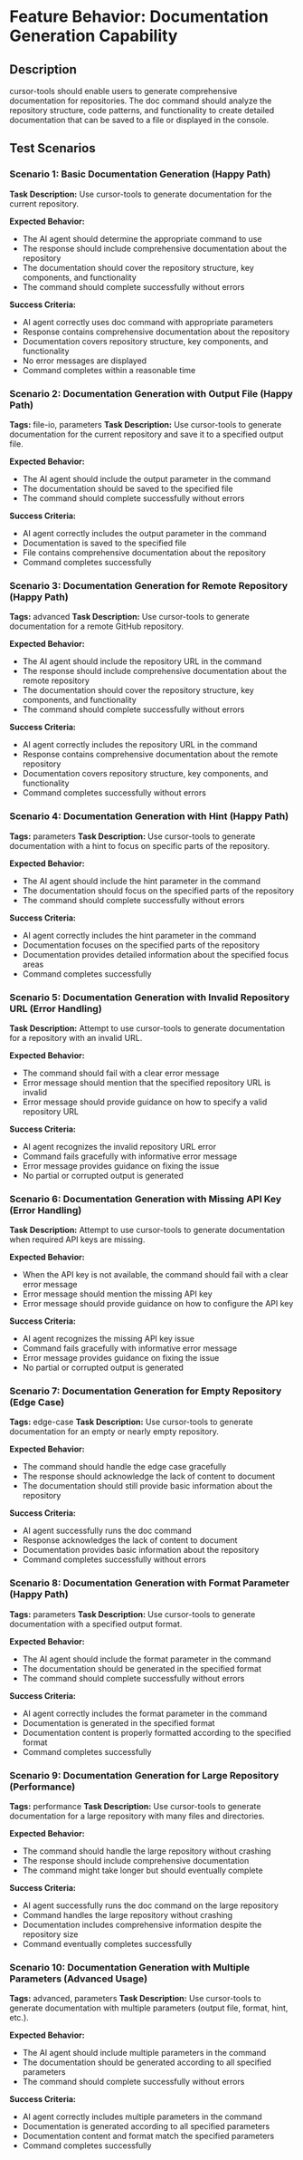 # Feature Behavior: Documentation Generation Capability

## Description
cursor-tools should enable users to generate comprehensive documentation for repositories. The doc command should analyze the repository structure, code patterns, and functionality to create detailed documentation that can be saved to a file or displayed in the console.

## Test Scenarios

### Scenario 1: Basic Documentation Generation (Happy Path)
**Task Description:**
Use cursor-tools to generate documentation for the current repository.

**Expected Behavior:**
- The AI agent should determine the appropriate command to use
- The response should include comprehensive documentation about the repository
- The documentation should cover the repository structure, key components, and functionality
- The command should complete successfully without errors

**Success Criteria:**
- AI agent correctly uses doc command with appropriate parameters
- Response contains comprehensive documentation about the repository
- Documentation covers repository structure, key components, and functionality
- No error messages are displayed
- Command completes within a reasonable time

### Scenario 2: Documentation Generation with Output File (Happy Path)
**Tags:** file-io, parameters
**Task Description:**
Use cursor-tools to generate documentation for the current repository and save it to a specified output file.

**Expected Behavior:**
- The AI agent should include the output parameter in the command
- The documentation should be saved to the specified file
- The command should complete successfully without errors

**Success Criteria:**
- AI agent correctly includes the output parameter in the command
- Documentation is saved to the specified file
- File contains comprehensive documentation about the repository
- Command completes successfully

### Scenario 3: Documentation Generation for Remote Repository (Happy Path)
**Tags:** advanced
**Task Description:**
Use cursor-tools to generate documentation for a remote GitHub repository.

**Expected Behavior:**
- The AI agent should include the repository URL in the command
- The response should include comprehensive documentation about the remote repository
- The documentation should cover the repository structure, key components, and functionality
- The command should complete successfully without errors

**Success Criteria:**
- AI agent correctly includes the repository URL in the command
- Response contains comprehensive documentation about the remote repository
- Documentation covers repository structure, key components, and functionality
- Command completes successfully without errors

### Scenario 4: Documentation Generation with Hint (Happy Path)
**Tags:** parameters
**Task Description:**
Use cursor-tools to generate documentation with a hint to focus on specific parts of the repository.

**Expected Behavior:**
- The AI agent should include the hint parameter in the command
- The documentation should focus on the specified parts of the repository
- The command should complete successfully without errors

**Success Criteria:**
- AI agent correctly includes the hint parameter in the command
- Documentation focuses on the specified parts of the repository
- Documentation provides detailed information about the specified focus areas
- Command completes successfully

### Scenario 5: Documentation Generation with Invalid Repository URL (Error Handling)
**Task Description:**
Attempt to use cursor-tools to generate documentation for a repository with an invalid URL.

**Expected Behavior:**
- The command should fail with a clear error message
- Error message should mention that the specified repository URL is invalid
- Error message should provide guidance on how to specify a valid repository URL

**Success Criteria:**
- AI agent recognizes the invalid repository URL error
- Command fails gracefully with informative error message
- Error message provides guidance on fixing the issue
- No partial or corrupted output is generated

### Scenario 6: Documentation Generation with Missing API Key (Error Handling)
**Task Description:**
Attempt to use cursor-tools to generate documentation when required API keys are missing.

**Expected Behavior:**
- When the API key is not available, the command should fail with a clear error message
- Error message should mention the missing API key
- Error message should provide guidance on how to configure the API key

**Success Criteria:**
- AI agent recognizes the missing API key issue
- Command fails gracefully with informative error message
- Error message provides guidance on fixing the issue
- No partial or corrupted output is generated

### Scenario 7: Documentation Generation for Empty Repository (Edge Case)
**Tags:** edge-case
**Task Description:**
Use cursor-tools to generate documentation for an empty or nearly empty repository.

**Expected Behavior:**
- The command should handle the edge case gracefully
- The response should acknowledge the lack of content to document
- The documentation should still provide basic information about the repository

**Success Criteria:**
- AI agent successfully runs the doc command
- Response acknowledges the lack of content to document
- Documentation provides basic information about the repository
- Command completes successfully without errors

### Scenario 8: Documentation Generation with Format Parameter (Happy Path)
**Tags:** parameters
**Task Description:**
Use cursor-tools to generate documentation with a specified output format.

**Expected Behavior:**
- The AI agent should include the format parameter in the command
- The documentation should be generated in the specified format
- The command should complete successfully without errors

**Success Criteria:**
- AI agent correctly includes the format parameter in the command
- Documentation is generated in the specified format
- Documentation content is properly formatted according to the specified format
- Command completes successfully

### Scenario 9: Documentation Generation for Large Repository (Performance)
**Tags:** performance
**Task Description:**
Use cursor-tools to generate documentation for a large repository with many files and directories.

**Expected Behavior:**
- The command should handle the large repository without crashing
- The response should include comprehensive documentation
- The command might take longer but should eventually complete

**Success Criteria:**
- AI agent successfully runs the doc command on the large repository
- Command handles the large repository without crashing
- Documentation includes comprehensive information despite the repository size
- Command eventually completes successfully

### Scenario 10: Documentation Generation with Multiple Parameters (Advanced Usage)
**Tags:** advanced, parameters
**Task Description:**
Use cursor-tools to generate documentation with multiple parameters (output file, format, hint, etc.).

**Expected Behavior:**
- The AI agent should include multiple parameters in the command
- The documentation should be generated according to all specified parameters
- The command should complete successfully without errors

**Success Criteria:**
- AI agent correctly includes multiple parameters in the command
- Documentation is generated according to all specified parameters
- Documentation content and format match the specified parameters
- Command completes successfully
